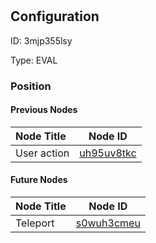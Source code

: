 # <nil>
## Configuration
ID:  3mjp355lsy

Type: EVAL 








### Position

#### Previous Nodes
| Node Title | Node ID |
| :------------- | ------------ |
| User action  | [uh95uv8tkc](./uh95uv8tkc.md) | 
 
 #### Future Nodes
| Node Title | Node ID |
| :------------- | ------------ |
| Teleport |[s0wuh3cmeu](./s0wuh3cmeu.md) | 